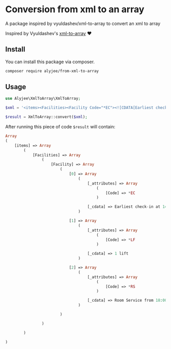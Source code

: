 # Conversion from xml to an array
A package inspired by vyuldashev/xml-to-array to convert an xml to array

Inspired by Vyuldashev's [xml-to-array](https://github.com/vyuldashev/xml-to-array) ❤️ 

## Install

You can install this package via composer.

``` bash
composer require alyjee/from-xml-to-array
```

## Usage

```php
use Alyjee\XmlToArray\XmlToArray;

$xml = '<items><Facilities><Facility Code="*EC"><![CDATA[Earliest check-in at 14:00]]></Facility><Facility Code="*LF"><![CDATA[1 lift]]></Facility><Facility Code="*RS"><![CDATA[Room Service from 18:00 to 21:00]]></Facility></Facilities></items>';

$result = XmlToArray::convert($xml);
```
After running this piece of code `$result` will contain:

```php
Array
(
    [items] => Array
        (
            [Facilities] => Array
                (
                    [Facility] => Array
                        (
                            [0] => Array
                                (
                                    [_attributes] => Array
                                        (
                                            [Code] => *EC
                                        )

                                    [_cdata] => Earliest check-in at 14:00
                                )

                            [1] => Array
                                (
                                    [_attributes] => Array
                                        (
                                            [Code] => *LF
                                        )

                                    [_cdata] => 1 lift
                                )

                            [2] => Array
                                (
                                    [_attributes] => Array
                                        (
                                            [Code] => *RS
                                        )

                                    [_cdata] => Room Service from 18:00 to 21:00
                                )

                        )

                )

        )

)
```
